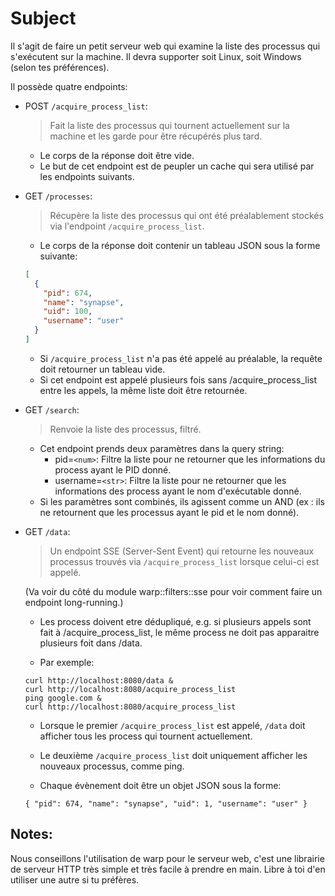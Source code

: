 # Subject

Il s'agit de faire un petit serveur web qui examine la liste des processus qui s'exécutent sur la machine.
Il devra supporter soit Linux, soit Windows (selon tes préférences).

Il possède quatre endpoints:

- POST `/acquire_process_list`:
  > Fait la liste des processus qui tournent actuellement sur la machine et les garde pour être récupérés plus tard.
  
  * Le corps de la réponse doit être vide.
  * Le but de cet endpoint est de peupler un cache qui sera utilisé par les endpoints suivants.


- GET `/processes`:

  > Récupère la liste des processus qui ont été préalablement stockés via l'endpoint `/acquire_process_list`.
     * Le corps de la réponse doit contenir un tableau JSON sous la forme suivante:

    ```json
    [
      {
        "pid": 674,
        "name": "synapse",
        "uid": 100,
        "username": "user"
      }
    ]
    ```
    * Si `/acquire_process_list` n'a pas été appelé au préalable, la requête doit retourner un tableau vide.
    * Si cet endpoint est appelé plusieurs fois sans /acquire_process_list entre les appels, la même liste doit être
      retournée.

    


- GET `/search`:
  > Renvoie la liste des processus, filtré.
    * Cet endpoint prends deux paramètres dans la query string:
        - pid=`<num>`: Filtre la liste pour ne retourner que les informations du process ayant le PID donné.
        - username=`<str>`: Filtre la liste pour ne retourner que les informations des process ayant le nom d'exécutable
          donné.
    * Si les paramètres sont combinés, ils agissent comme un AND (ex : ils ne retournent que les processus ayant le pid
      et le nom donné).


- GET `/data`:
  > Un endpoint SSE (Server-Sent Event) qui retourne les nouveaux processus trouvés via `/acquire_process_list` lorsque
  celui-ci est appelé.

  (Va voir du côté du module warp::filters::sse pour voir comment faire un endpoint long-running.)

    * Les process doivent etre dédupliqué, e.g. si plusieurs appels sont fait à /acquire_process_list, le même process
      ne doit pas apparaitre plusieurs foit dans /data.

    * Par exemple:

  ```shell
  curl http://localhost:8080/data &
  curl http://localhost:8080/acquire_process_list
  ping google.com &
  curl http://localhost:8080/acquire_process_list
  ```

    * Lorsque le premier `/acquire_process_list` est appelé, `/data` doit afficher tous les process qui tournent
      actuellement.
    * Le deuxième `/acquire_process_list` doit uniquement afficher les nouveaux processus, comme ping.

    * Chaque évènement doit être un objet JSON sous la forme:

    `{ "pid": 674, "name": "synapse", "uid": 1, "username": "user" }`

## Notes:

Nous conseillons l'utilisation de warp pour le serveur web, c'est une librairie de serveur HTTP très simple et très
facile à prendre en main. Libre à toi d'en utiliser une autre si tu préfères.